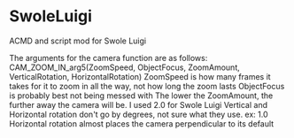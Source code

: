 # SwoleLuigi
ACMD and script mod for Swole Luigi

The arguments for the camera function are as follows:
CAM_ZOOM_IN_arg5(ZoomSpeed, ObjectFocus, ZoomAmount, VerticalRotation, HorizontalRotation)
ZoomSpeed is how many frames it takes for it to zoom in all the way, not how long the zoom lasts
ObjectFocus is probably best not being messed with
The lower the ZoomAmount, the further away the camera will be. I used 2.0 for Swole Luigi
Vertical and Horizontal rotation don't go by degrees, not sure what they use. ex: 1.0 Horizontal rotation almost places the camera perpendicular to its default
